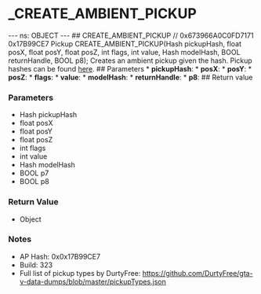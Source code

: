 # _CREATE_AMBIENT_PICKUP

--- ns: OBJECT --- ## CREATE_AMBIENT_PICKUP  // 0x673966A0C0FD7171 0x17B99CE7 Pickup CREATE_AMBIENT_PICKUP(Hash pickupHash, float posX, float posY, float posZ, int flags, int value, Hash modelHash, BOOL returnHandle, BOOL p8);  Creates an ambient pickup given the hash. Pickup hashes can be found [here](https://gist.github.com/4mmonium/1eabfb6b3996e3aa6b9525a3eccf8a0b).  ## Parameters * **pickupHash**: * **posX**: * **posY**: * **posZ**: * **flags**: * **value**: * **modelHash**: * **returnHandle**: * **p8**:  ## Return value

### Parameters
* Hash pickupHash
* float posX
* float posY
* float posZ
* int flags
* int value
* Hash modelHash
* BOOL p7
* BOOL p8

### Return Value
* Object

### Notes
* AP Hash: 0x0x17B99CE7
* Build: 323
* Full list of pickup types by DurtyFree: https://github.com/DurtyFree/gta-v-data-dumps/blob/master/pickupTypes.json

